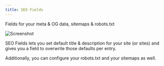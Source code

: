 ```yaml
---
title: SEO Fields
---
```

Fields for your meta & OG data, sitemaps & robots.txt

![Screenshot](https://www.studioespresso.co/resources/seofields/banner.png)


SEO Fields lets you set default title & description for your site (or sites) and gives you a field to overwrite those defaults per entry.

Additionally, you can configure your robots.txt and your sitemaps as well.
